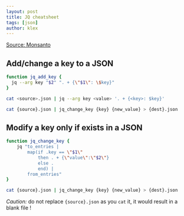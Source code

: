 ```yaml
---
layout: post
title: JQ cheatsheet
tags: [json]
author: klex
---
```


[Source: Monsanto](http://engineering.monsanto.com/2015/05/22/jq-change-json/)

## Add/change a key to a JSON

```bash
function jq_add_key {
  jq --arg key "$2" ". + {\"$1\": \$key}"
}

cat <source>.json | jq --arg key <value> '. + {<key>: $key}'

cat {source}.json | jq_change_key {key} {new_value} > {dest}.json

```

## Modify a key only if exists in a JSON

```bash
function jq_change_key {
    jq "to_entries |
        map(if .key == \"$1\"
            then . + {\"value\":\"$2\"}
            else .
            end) |
        from_entries"
}                                      

cat {source}.json | jq_change_key {key} {new_value} > {dest}.json
```

*Caution:* do not replace `{source}.json` as you `cat` it, it would result in a blank file !
